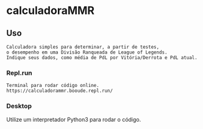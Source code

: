 # calculadoraMMR

## Uso

    Calculadora simples para determinar, a partir de testes,
    o desempenho em uma Divisão Ranqueada de League of Legends.
    Indique seus dados, como média de PdL por Vitória/Derrota e PdL atual.

### Repl.run
    
    Terminal para rodar código online.
    https://calculadorammr.booude.repl.run/

### Desktop

Utilize um interpretador Python3 para rodar o código.
